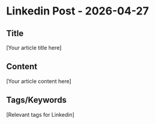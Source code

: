 # Linkedin Post - 2026-04-27

## Title
[Your article title here]

## Content
[Your article content here]

## Tags/Keywords
[Relevant tags for Linkedin]
